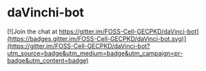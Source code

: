# daVinchi-bot

[![Join the chat at https://gitter.im/FOSS-Cell-GECPKD/daVinci-bot](https://badges.gitter.im/FOSS-Cell-GECPKD/daVinci-bot.svg)](https://gitter.im/FOSS-Cell-GECPKD/daVinci-bot?utm_source=badge&utm_medium=badge&utm_campaign=pr-badge&utm_content=badge)